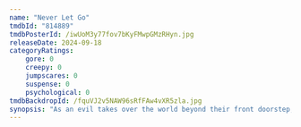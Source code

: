 ```yaml
---
name: "Never Let Go"
tmdbId: "814889"
tmdbPosterId: /iwUoM3y77fov7bKyFMwpGMzRHyn.jpg
releaseDate: 2024-09-18
categoryRatings:
    gore: 0
    creepy: 0
    jumpscares: 0
    suspense: 0
    psychological: 0
tmdbBackdropId: /fquVJ2v5NAW96sRfFAw4vXR5zla.jpg
synopsis: "As an evil takes over the world beyond their front doorstep, the only protection for a mother and her twin sons is their house and their family’s protective bond."
---
```

